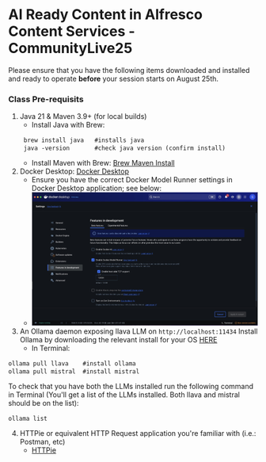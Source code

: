 # AI Ready Content in Alfresco Content Services - CommunityLive25
Please ensure that you have the following items downloaded and installed and ready to operate **before** your session starts on August 25th.


### Class Pre-requisits
1. Java 21 & Maven 3.9+ (for local builds)
   - Install Java with Brew:
   ```
    brew install java   #installs java
    java -version       #check java version (confirm install)
   ```
   - Install Maven with Brew: [Brew Maven Install](https://formulae.brew.sh/formula/maven)
2. Docker Desktop: [Docker Desktop](https://www.docker.com/get-started/)
   - Ensure you have the correct Docker Model Runner settings in Docker Desktop application; see below:
   - ![alt text](images/docker-desktop-settings.jpeg "Proper Docker Settings for Model Runner")
3. An Ollama daemon exposing llava LLM on ```http://localhost:11434```
Install Ollama by downloading the relevant install for your OS [HERE](https://ollama.com/download/mac)
   - In Terminal:
```
ollama pull llava    #install ollama
ollama pull mistral  #install mistral
```
To check that you have both the LLMs installed run the following command in Terminal (You'll get a list of the LLMs installed. Both llava and mistral should be on the list):
```
ollama list
```
4. HTTPie or equivalent HTTP Request application you're familiar with (i.e.: Postman, etc)
   - [HTTPie](https://httpie.io/download)
